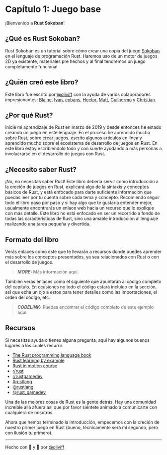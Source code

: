 # Capítulo 1: Juego base
¡Bienvenido a **Rust Sokoban**!

## ¿Qué es Rust Sokoban?
Rust Sokoban es un tutorial sobre cómo crear una copia del juego [Sokoban](https://en.wikipedia.org/wiki/Sokoban) en el lenguaje de programación Rust. Haremos uso de un motor de juegos 2D ya existente, materiales pre hechos y al final tendremos un juego completamente funcional.

## ¿Quién creó este libro? 
Este libro fue escrito por [@oliviff](https://twitter.com/oliviff) con la ayuda de varios colaboradores impresionantes: [Blaine](https://github.com/wbprice), [Ivan](https://github.com/zubivan), [cobans](https://github.com/cobans), [Hector](https://github.com/rojashr), [Matt](https://github.com/mysterycommand), [Guilhermo](https://github.com/GuilhermoReadonly) y [Christian](https://github.com/ChristianIsaacRoy).

## ¿Por qué Rust?
Inicié mi aprendizaje de Rust en marzo de 2019 y desde entonces he estado creando un juego en este lenguaje. En el proceso he aprendido mucho sobre Rust, sobre crear juegos, escrito algunos artículos en línea y aprendido mucho sobre el ecosistema de desarrollo de juegos en Rust. En este libro estoy escribiéndolo todo y con suerte ayudando a más personas a involucrarse en el desarrollo de juegos con Rust.

## ¿Necesito saber Rust?
¡No, no necesitas saber Rust! Este libro debería servir como introducción a la creción de juegos en Rust, explicará algo de la sintaxis y conceptos básicos de Rust, y está enfocado para darte suficiente información que puedas leer por tu cuenta sobre cada tema y concepto. Recomiendo seguir todo el libro paso por paso y si hay algo que te gustaría entender mejor, usualmente encontrarás un enlace web hacia un recurso que lo explique con más detalle. Este libro no está enfocado en ser un recorrido a fondo de todas las características de Rust, sino una amable introducción al lenguaje realizando una tarea pequeña y divertida.

## Formato del libro
Verás enlaces como este que te llevarán a recursos donde puedes aprender más sobre los conceptos presentados, ya sea relacionados con Rust o con el desarrollo de juegos.
> **_MORE:_**  Más información aquí.

También verás enlaces como el siguiente que apuntarán al código completo del capítulo. En ocasiones no todo el código estará incluído en la sección, así que echa un ojo a estos para tener detalles como las importaciones, el orden del código, etc.
> **_CODELINK:_**  Puedes encontrar el código completo de este ejemplo aquí.


## Recursos
Si necesitas ayuda o tienes alguna pregunta, aquí hay algunos buenos lugares a los cuales recurrir:
* [The Rust programming language book](https://amzn.to/2tXzRdP)
* [Rust learning by example](https://doc.rust-lang.org/rust-by-example/)
* [Rust in motion course](https://www.manning.com/livevideo/rust-in-motion?a_aid=cnichols&a_bid=6a993c2e)
* [r/rust](http://reddit.com/r/rust)
* [r/rustgamedev](http://reddit.com/r/rust_gamedev)
* [#rustlang](https://twitter.com/hashtag/rustlang)
* [@rustlang](https://twitter.com/rustlang)
* [@rust_gamedev](https://twitter.com/rust_gamedev)


Una de las mejores cosas de Rust es la gente detrás. Hay una comunidad increíble allá afuera así que por favor siéntete animado a comunicarte con cualquiera de nosotros.

Ahora que hemos terminado la introducción, empecemos con la creción de nuestro primer juego en Rust (bueno, técnicamente será mi segundo, pero con ilusión tu primero).


_______
Hecho con 🦀 y 🧡 por [@oliviff](https://twitter.com/oliviff)
